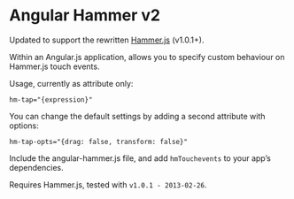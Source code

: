 Angular Hammer v2
=================

Updated to support the rewritten [Hammer.js](https://github.com/EightMedia/hammer.js) (v1.0.1+).

Within an Angular.js application, allows you to specify custom behaviour on Hammer.js touch events.

Usage, currently as attribute only:

    hm-tap="{expression}"

You can change the default settings by adding a second attribute with options:

    hm-tap-opts="{drag: false, transform: false}"

Include the angular-hammer.js file, and add `hmTouchevents` to your app’s dependencies.

Requires Hammer.js, tested with `v1.0.1 - 2013-02-26`.